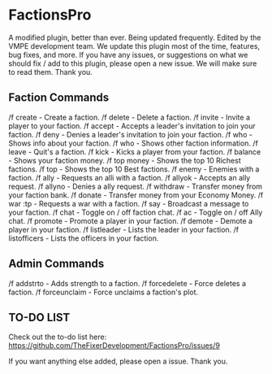 # FactionsPro

A modified plugin, better than ever. Being updated frequently. Edited by the VMPE development team. We update this plugin most of the time, features, bug fixes, and more. If you have any issues, or suggestions on what we should fix / add to this plugin, please open a new issue. We will make sure to read them. Thank you.


## Faction Commands
/f create <faction> - Create a faction.
/f delete <faction> - Delete a faction.
/f invite <name> - Invite a player to your faction.
/f accept - Accepts a leader's invitation to join your faction.
/f deny - Denies a leader's invitation to join your faction.
/f who - Shows info about your faction.
/f who <faction> - Shows other faction information.
/f leave - Quit's a faction.
/f kick <name> - Kicks a player from your faction.
/f balance - Shows your faction money.
/f top money - Shows the top 10 Richest factions.
/f top - Shows the top 10 Best factions.
/f enemy <faction> - Enemies with a faction.
/f ally <faction> - Requests an alli with a faction.
/f allyok - Accepts an ally request.
/f allyno - Denies a ally request.
/f withdraw <amount> - Transfer money from your faction bank.
/f donate <amount> - Transfer money from your Economy Money.
/f war <faction>:tp - Requests a war with a faction.
/f say - Broadcast a message to your faction.
/f chat - Toggle on / off faction chat.
/f ac - Toggle on / off Ally chat.
/f promote <name> - Promote a player in your faction.
/f demote <name> - Demote a player in your faction.
/f listleader - Lists the leader in your faction.
/f listofficers - Lists the officers in your faction.



## Admin Commands
/f addstrto - Adds strength to a faction.
/f forcedelete - Force deletes a faction.
/f forceunclaim - Force unclaims a faction's plot.



## TO-DO LIST
Check out the to-do list here:
https://github.com/TheFixerDevelopment/FactionsPro/issues/9

If you want anything else added, please open a issue. Thank you.
